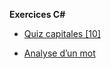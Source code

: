 **Exercices C#**

- [Quiz capitales [10]](csharp-exos/quiz-capitales)
<!--- - [Calcul du PGCD](csharp-exos/calcul-pgcd) -->
<!--- - [Tri d’un tableau](csharp-exos/tri-tableau) -->
- [Analyse d’un mot](csharp-exos/analyse-mot)
<!--- - [Création d’un compte](csharp-exos/creation-compte) -->
<!--- - [Ecriture d’une note](csharp-exos/ecriture-note) -->
<!--- - [Jeu du pendu](csharp-exos/jeu-pendu) -->
<!--- - [Signes du zodiaque](csharp-exos/signes-zodiaque) -->
<!--- - [Mois et saisons](csharp-exos/mois-saisons) -->
<!--- - [Statuts](csharp-exos/statuts) -->
<!--- - [Distributeur de boissons](csharp-exos/distributeur-boissons) -->
<!--- - [Boîtes](csharp-exos/boites) -->
<!--- - [Boîtes et articles](csharp-exos/boites-articles) -->
<!--- - [Véhicules](csharp-exos/vehicules) -->
<!--- - [Chauffage programmable](csharp-exos/chauffage-programmable) -->
<!--- - [Relevés météo](csharp-exos/releves-meteo) -->
<!--- - [Texte formaté](csharp-exos/texte-formate) -->
<!--- - [Listes de véhicules](csharp-exos/listes-vehicules) -->
<!--- - [Cryptage](csharp-exos/cryptage) -->
<!--- - [Jeu de roulette](csharp-exos/jeu-roulette) -->
<!--- - [Entretien d’un véhicule](csharp-exos/entretien-vehicule) -->
<!--- - [Explorateur de fichiers](csharp-exos/explorateur-fichiers) -->
<!--- - [Gestion d’un stock](csharp-exos/gestion-stock) -->
<!--- - [Méthodes d’extension](csharp-exos/methodes-extension) -->
<!--- - [Collection de bandes dessinées](csharp-exos/collection-bd) -->
